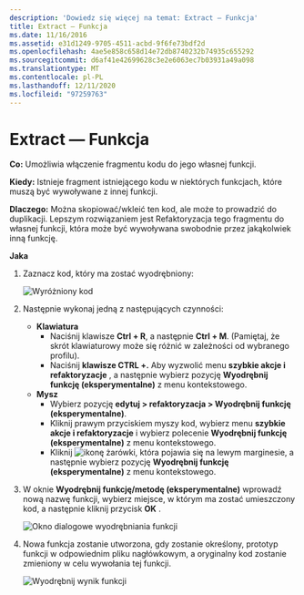 ```yaml
---
description: 'Dowiedz się więcej na temat: Extract — Funkcja'
title: Extract — Funkcja
ms.date: 11/16/2016
ms.assetid: e31d1249-9705-4511-acbd-9f6fe73bdf2d
ms.openlocfilehash: 4ae5e858c658d14e72db8740232b74935c655292
ms.sourcegitcommit: d6af41e42699628c3e2e6063ec7b03931a49a098
ms.translationtype: MT
ms.contentlocale: pl-PL
ms.lasthandoff: 12/11/2020
ms.locfileid: "97259763"
---
```

# <a name="extract-function"></a>Extract — Funkcja

**Co:** Umożliwia włączenie fragmentu kodu do jego własnej funkcji.

**Kiedy:** Istnieje fragment istniejącego kodu w niektórych funkcjach, które muszą być wywoływane z innej funkcji.

**Dlaczego:** Można skopiować/wkleić ten kod, ale może to prowadzić do duplikacji.  Lepszym rozwiązaniem jest Refaktoryzacja tego fragmentu do własnej funkcji, która może być wywoływana swobodnie przez jakąkolwiek inną funkcję.

**Jaka**

1. Zaznacz kod, który ma zostać wyodrębniony:

   ![Wyróżniony kod](images/extractfunction_highlight.png)

1. Następnie wykonaj jedną z następujących czynności:
   * **Klawiatura**
     * Naciśnij klawisze **Ctrl + R**, a następnie **Ctrl + M**.  (Pamiętaj, że skrót klawiaturowy może się różnić w zależności od wybranego profilu).
     * Naciśnij **klawisze CTRL +.** Aby wyzwolić menu **szybkie akcje i refaktoryzacje** , a następnie wybierz pozycję **Wyodrębnij funkcję (eksperymentalne)** z menu kontekstowego.
   * **Mysz**
     * Wybierz pozycję **edytuj > refaktoryzacja > Wyodrębnij funkcję (eksperymentalne)**.
     * Kliknij prawym przyciskiem myszy kod, wybierz menu **szybkie akcje i refaktoryzacje** i wybierz polecenie **Wyodrębnij funkcję (eksperymentalne)** z menu kontekstowego.
     * Kliknij ![ ikonę żarówki, ](images/bulb.png) która pojawia się na lewym marginesie, a następnie wybierz pozycję **Wyodrębnij funkcję (eksperymentalne)** z menu kontekstowego.

1. W oknie **Wyodrębnij funkcję/metodę (eksperymentalne)** wprowadź nową nazwę funkcji, wybierz miejsce, w którym ma zostać umieszczony kod, a następnie kliknij przycisk **OK** .

   ![Okno dialogowe wyodrębniania funkcji](images/extractfunction_dialog.png)

1. Nowa funkcja zostanie utworzona, gdy zostanie określony, prototyp funkcji w odpowiednim pliku nagłówkowym, a oryginalny kod zostanie zmieniony w celu wywołania tej funkcji.

   ![Wyodrębnij wynik funkcji](images/extractfunction_result.png)
